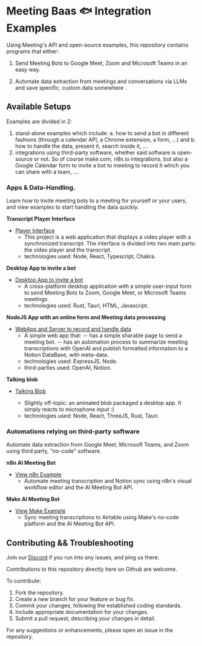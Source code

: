 # Meeting Baas 🐟 Integration Examples

Using Meeting's API and open-source examples, this repository contains programs that either:

1. Send Meeting Bots to Google Meet, Zoom and Microsoft Teams in an easy way.

2. Automate data extraction from meetings and conversations via LLMs and save specific, custom data somewhere .

## Available Setups

Examples are divided in 2: 
1. stand-alone examples which include:
	a. how to send a bot in different fashions (through a calendar API, a Chrome extension, a form, ...) and 
	b. how to handle the data, present it, search inside it, ...
2. integrations using third-party software, whether said software is open-source or not. So of course make.com, n8n.io integrations, but also a Google Calendar form to invite a bot to meeting to record it which you can share with a team, ....

### Apps & Data-Handling.

Learn how to invite meeting bots to a meeting for yourself or your users, and view examples to start handling the data quickly.


**Transcript Player Interface**

- [Player Interface](./apps/player-interface/)
	- This project is a web application that displays a video player with a synchronized transcript. The interface is divided into two main parts: the video player and the transcript.
	- technologies used: Node, React, Typescript, Chakra.

**Desktop App to invite a bot**

- [Desktop App to invite a bot](./apps/rust-send-bots-form/)
  - A cross-platform desktop application with a simple user-input form to send Meeting Bots to Zoom, Google Meet, or Microsoft Teams meetings.
  - technologies used: Rust, Tauri, HTML, Javascript.
  
  
**NodeJS App with an online form and Meeting data processing**

- [WebApp and Server to record and handle data](./apps/node-js-to-notion-llm-brief/)
  - A simple web app that:
    -- has a simple sharable page to send a meeting bot.
    -- has an automation process to summarize meeting transcriptions with OpenAI and publish formatted information to a Notion DataBase, with meta-data.
  - technologies used: ExpressJS, Node.
  - third-parties used: OpenAI, Notion.
  
  
**Talking blob**
- [Talking Blob](./apps/rust-talking-blob/)

  - Slightly off-topic: an animated blob packaged a desktop app. It simply reacts to microphone input :)
  - technologies used: Node, React, ThreeJS, Rust, Tauri. 



### Automations relying on third-party software

Automate data extraction from Google Meet, Microsoft Teams, and Zoom using third party, "no-code" software.


**n8n AI Meeting Bot**

- [View n8n Example](./to-other-apps/meeting-to-notion-with-n8n/)
  - Automate meeting transcription and Notion sync using n8n's visual workflow editor and the AI Meeting Bot API.

**Make AI Meeting Bot**

- [View Make Example](./to-other-apps/meeting-to-airtable-with-make/)
  - Sync meeting transcriptions to Airtable using Make's no-code platform and the AI Meeting Bot API.


## Contributing && Troubleshooting

Join our [Discord](https://discord.gg/dsvFgDTr6c) if you run into any issues, and ping us there.

Contributions to this repository directly here on Github are welcome.

To contribute:

1. Fork the repository.
2. Create a new branch for your feature or bug fix.
3. Commit your changes, following the established coding standards.
4. Include appropriate documentation for your changes.
5. Submit a pull request, describing your changes in detail.

For any suggestions or enhancements, please open an issue in the repository.
